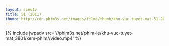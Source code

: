 ```yaml
---
layout: sieutv
title: 51 (2011)
thumb: http://cdn.phim3s.net/images/films/thumb/khu-vuc-tuyet-mat-51-2011-2011.jpg
---
```

{% include jwpadv src='//phim3s.net/phim-le/khu-vuc-tuyet-mat_3801/xem-phim//video.mp4' %}